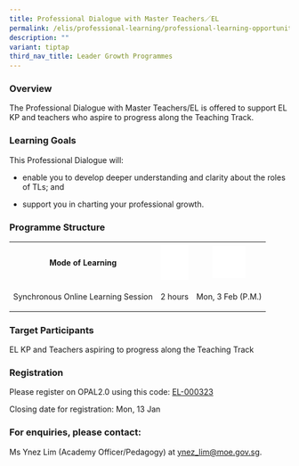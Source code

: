```yaml
---
title: Professional Dialogue with Master Teachers／EL
permalink: /elis/professional-learning/professional-learning-opportunities/professional-dialogue/
description: ""
variant: tiptap
third_nav_title: Leader Growth Programmes
---
```

<h3>Overview</h3>
<p>The Professional Dialogue with Master Teachers/EL is offered to support
EL KP and teachers who aspire to progress along the Teaching Track.</p>
<h3>Learning Goals</h3>
<p>This Professional Dialogue will:</p>
<ul data-tight="true" class="tight">
<li>
<p>enable you to develop deeper understanding and clarity about the roles
of TLs; and</p>
</li>
<li>
<p>support you in charting your professional growth.</p>
</li>
</ul>
<h3>Programme Structure</h3>
<table style="minWidth: 75px">
<colgroup>
<col>
<col>
<col>
</colgroup>
<tbody>
<tr>
<th rowspan="1" colspan="1">
<p>Mode of Learning</p>
</th>
<th rowspan="1" colspan="1">
<div class="isomer-image-wrapper">
<img style="width:50px" height="auto" width="100%" alt="Picture7" src="/images/picture7.png">
</div>
</th>
<th rowspan="1" colspan="1">
<div class="isomer-image-wrapper">
<img style="width:60px" height="auto" width="100%" alt="Picture8" src="/images/picture8.png">
</div>
</th>
</tr>
<tr>
<td rowspan="1" colspan="1">
<p>Synchronous Online Learning Session</p>
</td>
<td rowspan="1" colspan="1">
<p>2 hours</p>
</td>
<td rowspan="1" colspan="1">
<p>Mon, 3 Feb (P.M.)</p>
</td>
</tr>
</tbody>
</table>
<h3>Target Participants</h3>
<p>EL KP and Teachers aspiring to progress along the Teaching Track</p>
<h3>Registration</h3>
<p>Please register on&nbsp;OPAL2.0&nbsp;using this code: <a href="https://www.opal2.moe.edu.sg/app/learner/detail/course/ac2f888b-8c21-4a8a-9ff1-9055bea65341" rel="noopener nofollow" target="_blank">EL-000323</a>
</p>
<p>Closing date for registration: Mon, 13 Jan</p>
<h3>For enquiries, please contact:</h3>
<p>Ms Ynez Lim (Academy Officer/Pedagogy) at <a href="mailto:ynez_lim@moe.gov.sg" rel="noopener noreferrer nofollow" target="_blank">ynez_lim@moe.gov.sg</a>.</p>